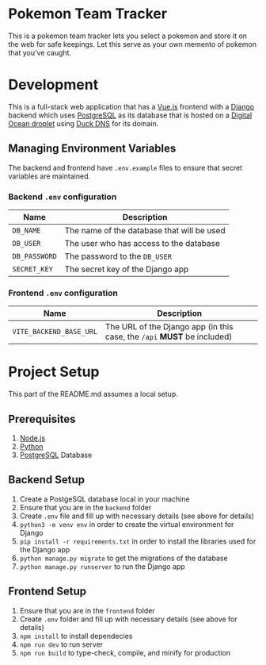 # Pokemon Team Tracker
This is a pokemon team tracker lets you select a pokemon and store it on the web for safe keepings. Let this serve as your own memento of pokemon that you've caught.

# Development
This is a full-stack web application that has a [Vue.js](https://vuejs.org) frontend with a [Django](https://www.djangoproject.com) backend which uses [PostgreSQL](https://www.postgresql.org) as its database that is hosted on a [Digital Ocean droplet](https://www.digitalocean.com) using [Duck DNS](https://www.duckdns.org) for its domain.

## Managing Environment Variables
The backend and frontend have `.env.example` files to ensure that secret variables are maintained.

### Backend `.env` configuration
| **Name**                | **Description**                                                    |
| ----------------------- | ------------------------------------------------------------------ |
| `DB_NAME`               | The name of the database that will be used |
| `DB_USER`               | The user who has access to the database |
| `DB_PASSWORD`           | The password to the `DB_USER` |
| `SECRET_KEY`            | The secret key of the Django app |

### Frontend `.env` configuration
| **Name**                | **Description**                                                    |
| ----------------------- | ------------------------------------------------------------------ |
| `VITE_BACKEND_BASE_URL` | The URL of the Django app (in this case, the `/api` **MUST** be included) |

# Project Setup
This part of the README.md assumes a local setup.

## Prerequisites
1. [Node.js](https://nodejs.org/en)
2. [Python](https://www.python.org)
3. [PostgreSQL](https://www.postgresql.org) Database

## Backend Setup
1. Create a PostgeSQL database local in your machine
2. Ensure that you are in the `backend` folder
3. Create `.env` file and fill up with necessary details (see above for details)
4. `python3 -m venv env` in order to create the virtual environment for Django
5. `pip install -r requirements.txt` in order to install the libraries used for the Django app
6. `python manage.py migrate` to get the migrations of the database
7. `python manage.py runserver` to run the Django app

## Frontend Setup
1. Ensure that you are in the `frontend` folder
2. Create `.env` folder and fill up with necessary details (see above for details)
3. `npm install` to install dependecies
4. `npm run dev` to run server
5. `npm run build` to type-check, compile, and minify for production
